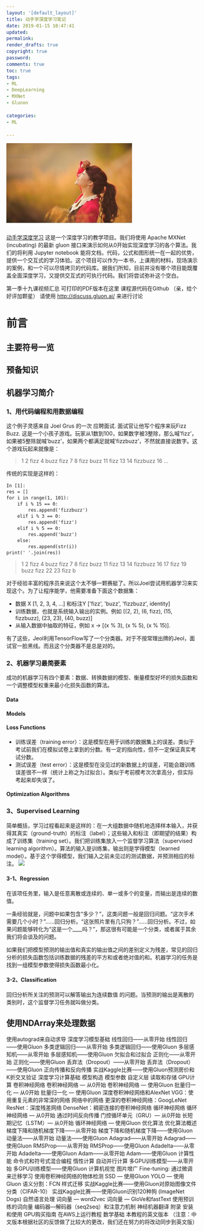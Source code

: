 ```yaml
---
layout: '[default_layout]'   
title: 动手学深度学习笔记         
date: 2019-01-15 10:47:41  
updated: 
permalink: 
render_drafts: true
copyright: true
password: 
comments: true
toc: true                  
tags:                        
- ML
- DeepLearning
- MXNet
- Glunon

categories:                  
- ML

---
```

![](https://github.com/HanKin2015/Storage/blob/master/img8.jpg?raw=true)
<!--more-->
[动手学深度学习](http://zh.gluon.ai/index.html#)
这是一个深度学习的教学项目。我们将使用 Apache MXNet (incubating) 的最新 gluon 接口来演示如何从0开始实现深度学习的各个算法。我们的将利用 Jupyter notebook 能将文档，代码，公式和图形统一在一起的优势，提供一个交互式的学习体验。这个项目可以作为一本书，上课用的材料，现场演示的案例，和一个可以尽情拷贝的代码库。据我们所知，目前并没有哪个项目能既覆盖全面深度学习，又提供交互式的可执行代码。我们将尝试弥补这个空白。

第一季十九课视频汇总
可打印的PDF版本在这里
课程源代码在Github （亲，给个好评加颗星）
请使用 http://discuss.gluon.ai/ 来进行讨论
# 前言
## 主要符号一览
## 预备知识
## 机器学习简介
### 1、用代码编程和用数据编程

这个例子灵感来自 Joel Grus 的一次 应聘面试. 面试官让他写个程序来玩Fizz Buzz. 这是一个小孩子游戏。玩家从1数到100，如果数字被3整除，那么喊’fizz’，如果被5整除就喊’buzz’，如果两个都满足就喊’fizzbuzz’，不然就直接说数字。这个游戏玩起来就像是：

>1 2 fizz 4 buzz fizz 7 8 fizz buzz 11 fizz 13 14 fizzbuzz 16 …

传统的实现是这样的：
```
In [1]:
res = []
for i in range(1, 101):
    if i % 15 == 0:
        res.append('fizzbuzz')
    elif i % 3 == 0:
        res.append('fizz')
    elif i % 5 == 0:
        res.append('buzz')
    else:
        res.append(str(i))
print(' '.join(res))
```
>1 2 fizz 4 buzz fizz 7 8 fizz buzz 11 fizz 13 14 fizzbuzz 16 17 fizz 19 buzz fizz 22 23 fizz b

对于经验丰富的程序员来说这个太不够一颗赛艇了。所以Joel尝试用机器学习来实现这个。为了让程序能学，他需要准备下面这个数据集：

- 数据 X [1, 2, 3, 4, ...] 和标注Y ['fizz', 'buzz', 'fizzbuzz', identity]
- 训练数据，也就是系统输入输出的实例。例如 [(2, 2), (6, fizz), (15, fizzbuzz), (23, 23), (40, buzz)]
- 从输入数据中抽取的特征，例如 x -> [(x % 3), (x % 5), (x % 15)].

有了这些，Jeol利用TensorFlow写了一个分类器。对于不按常理出牌的Jeol，面试官一脸黑线。而且这个分类器不是总是对的。

### 2、机器学习最简要素
成功的机器学习有四个要素：数据、转换数据的模型、衡量模型好坏的损失函数和一个调整模型权重来最小化损失函数的算法。

#### Data
#### Models
#### Loss Functions
- 训练误差（training error）：这是模型在用于训练的数据集上的误差。类似于考试前我们在模拟试卷上拿到的分数。有一定的指向性，但不一定保证真实考试分数。
- 测试误差（test error）：这是模型在没见过的新数据上的误差，可能会跟训练误差很不一样（统计上称之为过拟合）。类似于考前模考次次拿高分，但实际考起来却失误了。

#### Optimization Algorithms

### 3、Supervised Learning
简单概括，学习过程看起来是这样的：在一大组数据中随机地选择样本输入，并获得其真实（ground-truth）的标注（label）；这些输入和标注（即期望的结果）构成了训练集（training set）。我们把训练集放入一个监督学习算法（supervised learning algorithm）。算法的输入是训练集，输出则是学得模型（learned model）。基于这个学得模型，我们输入之前未见过的测试数据，并预测相应的标注。
![](http://zh.gluon.ai/_images/supervised-learning.png)

#### 3-1、Regression
在该项任务里，输入是任意离散或连续的、单一或多个的变量，而输出是连续的数值。

一条经验就是，问题中如果包含“多少？”，这类问题一般是回归问题。“这次手术需要几个小时？”……回归分析。“这张照片里有几只狗？”……回归分析。不过，如果问题能够转化为“这是一个____吗？”，那这很有可能是一个分类，或者属于其余我们将会谈及的问题。

如果我们把模型预测的输出值和真实的输出值之间的差别定义为残差，常见的回归分析的损失函数包括训练数据的残差的平方和或者绝对值的和。机器学习的任务是找到一组模型参数使得损失函数最小化。

#### 3-2、Classification
回归分析所关注的预测可以解答输出为连续数值 的问题。当预测的输出是离散的 类别时，这个监督学习任务就叫做分类。
















## 使用NDArray来处理数据
使用autograd来自动求导
深度学习模型基础
线性回归——从零开始
线性回归——使用Gluon
多类逻辑回归——从零开始
多类逻辑回归——使用Gluon
多层感知机——从零开始
多层感知机——使用Gluon
欠拟合和过拟合
正则化——从零开始
正则化——使用Gluon
丢弃法（Dropout）——从零开始
丢弃法（Dropout）——使用Gluon
正向传播和反向传播
实战Kaggle比赛——使用Gluon预测房价和K折交叉验证
深度学习计算基础
模型构造
模型参数
自定义层
读取和存储
GPU计算
卷积神经网络
卷积神经网络 — 从0开始
卷积神经网络 — 使用Gluon
批量归一化 — 从0开始
批量归一化 — 使用Gluon
深度卷积神经网络和AlexNet
VGG：使用重复元素的非常深的网络
网络中的网络
更深的卷积神经网络：GoogLeNet
ResNet：深度残差网络
DenseNet：稠密连接的卷积神经网络
循环神经网络
循环神经网络 — 从0开始
通过时间反向传播
门控循环单元（GRU）— 从0开始
长短期记忆（LSTM）— 从0开始
循环神经网络 — 使用Gluon
优化算法
优化算法概述
梯度下降和随机梯度下降——从零开始
梯度下降和随机梯度下降——使用Gluon
动量法——从零开始
动量法——使用Gluon
Adagrad——从零开始
Adagrad——使用Gluon
RMSProp——从零开始
RMSProp——使用Gluon
Adadelta——从零开始
Adadelta——使用Gluon
Adam——从零开始
Adam——使用Gluon
计算性能
命令式和符号式混合编程
惰性计算
自动并行计算
多GPU训练模型——从零开始
多GPU训练模型——使用Gluon
计算机视觉
图片增广
Fine-tuning: 通过微调来迁移学习
使用卷积神经网络的物体检测
SSD — 使用Gluon
YOLO — 使用Gluon
语义分割：FCN
样式迁移
实战Kaggle比赛——使用Gluon对原始图像文件分类（CIFAR-10）
实战Kaggle比赛——使用Gluon识别120种狗 (ImageNet Dogs)
自然语言处理
词向量 — word2vec
词向量 — GloVe和fastText
使用预训练的词向量
编码器—解码器（seq2seq）和注意力机制
神经机器翻译
附录
安装和使用
GPU购买指南
在AWS上运行教程
数学基础
本教程的英文版本 （注意：中文版本根据社区的反馈做了比较大的更改，我们还在努力的将改动同步到英文版）
